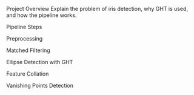 Project Overview
Explain the problem of iris detection, why GHT is used, and how the pipeline works.

Pipeline Steps

Preprocessing

Matched Filtering

Ellipse Detection with GHT

Feature Collation

Vanishing Points Detection
